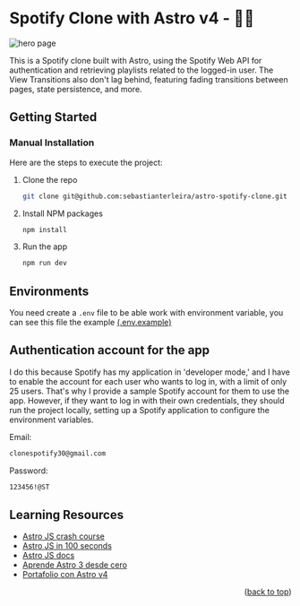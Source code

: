# Spotify Clone with Astro v4 - 🎵🎶

<!-- ![hero page](https://i.postimg.cc/y85VRk3T/986shots-so.png) -->
![hero page](https://i.postimg.cc/wvhzm2DX/682shots-so.png)

This is a Spotify clone built with Astro, using the Spotify Web API for authentication and retrieving playlists related to the logged-in user. The View Transitions also don't lag behind, featuring fading transitions between pages, state persistence, and more.

<!-- GETTING STARTED -->
## Getting Started

### Manual Installation

Here are the steps to execute the project:

1. Clone the repo

   ```sh
   git clone git@github.com:sebastianterleira/astro-spotify-clone.git
   ```
   
2. Install NPM packages

   ```sh
   npm install
   ```
   
3. Run the app

   ```sh
   npm run dev
   ```

## Environments

You need create a `.env` file to be able work with environment variable, you can see this file the example [(.env.example)](./.env.example)

## Authentication account for the app

I do this because Spotify has my application in 'developer mode,' and I have to enable the account for each user who wants to log in, with a limit of only 25 users. That's why I provide a sample Spotify account for them to use the app. However, if they want to log in with their own credentials, they should run the project locally, setting up a Spotify application to configure the environment variables.

Email:

   ```sh
   clonespotify30@gmail.com
   ```

Password: 
   ```sh
   123456!@ST
   ```

## Learning Resources

- [Astro JS crash course](https://www.youtube.com/watch?v=e-hTm5VmofI)
- [Astro JS in 100 seconds](https://www.youtube.com/watch?v=dsTXcSeAZq8)
- [Astro JS docs](https://astro.build/)
- [Aprende Astro 3 desde cero](https://www.youtube.com/watch?v=RB5tR_nqUEw)
- [Portafolio con Astro v4](https://www.youtube.com/watch?v=HEMvsJTBweY)

<p align="right">(<a href="#readme-top">back to top</a>)</p>
